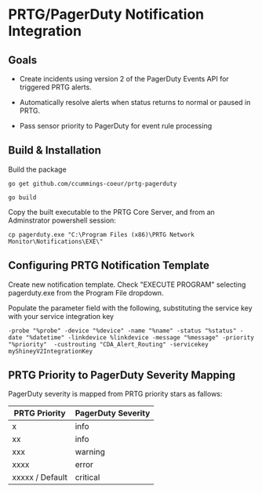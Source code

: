 # PRTG/PagerDuty Notification Integration

## Goals

* Create incidents using version 2 of the PagerDuty Events API for triggered PRTG alerts.

* Automatically resolve alerts when status returns to normal or paused in PRTG.

* Pass sensor priority to PagerDuty for event rule processing

## Build & Installation

Build the package

`go get github.com/ccummings-coeur/prtg-pagerduty`

`go build`

Copy the built executable to the PRTG Core Server, and from an Adminstrator powershell session:

`cp pagerduty.exe "C:\Program Files (x86)\PRTG Network Monitor\Notifications\EXE\"`


## Configuring PRTG Notification Template

Create new notification template. Check "EXECUTE PROGRAM" selecting pagerduty.exe from the Program File dropdown.

Populate the parameter field with the following, substituting the service key with your service integration key

`-probe "%probe" -device "%device" -name "%name" -status "%status" -date "%datetime" -linkdevice %linkdevice -message "%message" -priority "%priority"  -custrouting "CDA_Alert_Routing" -servicekey myShineyV2IntegrationKey`

## PRTG Priority to PagerDuty Severity Mapping

PagerDuty severity is mapped from PRTG priority stars as fallows: 

| PRTG Priority   | PagerDuty Severity |
|-----------------|--------------------|
| x               | info               |
| xx              | info               |
| xxx             | warning            |
| xxxx            | error              |
| xxxxx / Default | critical           |

